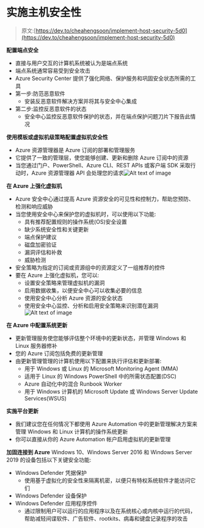 # 实施主机安全性

> 原文:[https://dev.to/cheahengsoon/implement-host-security-5d0](https://dev.to/cheahengsoon/implement-host-security-5d0)

**配置端点安全**

*   直接与用户交互的计算机系统被认为是端点系统
*   端点系统通常容易受到安全攻击
*   Azure Security Center 提供了强化网络、保护服务和巩固安全状态所需的工具
*   第一步:防范恶意软件
    *   安装反恶意软件解决方案并将其与安全中心集成
*   第二步:监控反恶意软件的状态
    *   安全中心监控反恶意软件保护的状态，并在端点保护问题刀片下报告此情况

**使用模板或虚拟机级策略配置虚拟机安全性**

*   Azure 资源管理器是 Azure 订阅的部署和管理服务
*   它提供了一致的管理层，使您能够创建、更新和删除 Azure 订阅中的资源
*   当您通过门户、PowerShell、Azure CLI、REST APIs 或客户端 SDK 采取行动时，Azure 资源管理器 API 会处理您的请求![Alt text of image](../Images/8cebf699abac8197255634a2d634b15e.png)

**在 Azure 上强化虚拟机**

*   Azure 安全中心通过提高 Azure 资源安全的可见性和控制力，帮助您预防、检测和响应威胁
*   当您使用安全中心来保护您的虚拟机时，可以使用以下功能:
    *   具有推荐配置规则的操作系统(OS)安全设置
    *   缺少系统安全性和关键更新
    *   端点保护建议
    *   磁盘加密验证
    *   漏洞评估和补救
    *   威胁检测
*   安全策略为指定的订阅或资源组中的资源定义了一组推荐的控件
*   要在 Azure 上强化虚拟机，您可以:
    *   设置安全策略来管理虚拟机的漏洞
    *   启用数据收集，以便安全中心可以收集必要的信息
    *   使用安全中心分析 Azure 资源的安全状态
    *   使用安全中心监控、分析和启用安全策略来识别潜在漏洞![Alt text of image](../Images/1aea140fc7c4b76fda345ec99c2a881d.png)

**在 Azure 中配置系统更新**

*   更新管理服务使您能够评估整个环境中的更新状态，并管理 Windows 和 Linux 服务器修补
*   您的 Azure 订阅包括免费的更新管理
*   由更新管理管理的计算机使用以下配置来执行评估和更新部署:
    *   用于 Windows 或 Linux 的 Microsoft Monitoring Agent (MMA)
    *   适用于 Linux 的 Windows PowerShell 中的所需状态配置(DSC)
    *   Azure 自动化中的混合 Runbook Worker
    *   用于 Windows 计算机的 Microsoft Update 或 Windows Server Update Services(WSUS)

**实施平台更新**

*   我们建议您在任何情况下都使用 Azure Automation 中的更新管理解决方案来管理 Windows 和 Linux 计算机的操作系统更新
*   你可以直接从你的 Azure Automation 帐户启用虚拟机的更新管理

**加固连接到 Azure**
Windows 10、Windows Server 2016 和 Windows Server 2019 的设备包括以下关键安全功能:

*   Windows Defender 凭据保护
    *   使用基于虚拟化的安全性来隔离机密，以便只有特权系统软件才能访问它们
*   Windows Defender 设备保护
*   Windows Defender 应用程序控件
    *   通过限制用户可以运行的应用程序以及在系统核心或内核中运行的代码，帮助减轻间谍软件、广告软件、rootkits、病毒和键盘记录程序的攻击